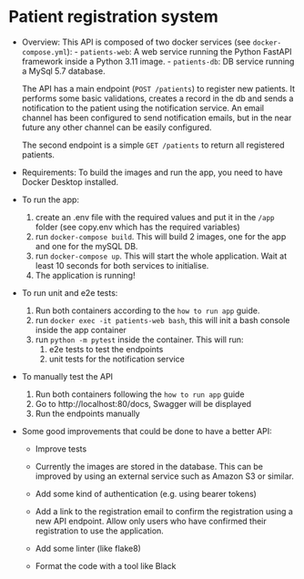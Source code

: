 # Patient registration system

- Overview:
    This API is composed of two docker services (see `docker-compose.yml`):
        - `patients-web`: A web service running the Python FastAPI framework inside a Python 3.11 image.
        - `patients-db`: DB service running a MySql 5.7 database.

    The API has a main endpoint (`POST /patients`) to register new patients. It performs some basic validations, creates a record in the db and sends a notification to the patient using the notification service. An email channel has been configured to send notification emails, but in the near future any other channel can be easily configured.

    The second endpoint is a simple `GET /patients` to return all registered patients.

- Requirements:
    To build the images and run the app, you need to have Docker Desktop installed.

- To run the app:
    1. create an .env file with the required values and put it in the `/app` folder (see copy.env which has the required variables)
    2. run `docker-compose build`. This will build 2 images, one for the app and one for the mySQL DB.
    3. run `docker-compose up`. This will start the whole application. Wait at least 10 seconds for both services to initialise.
    4. The application is running!

- To run unit and e2e tests:
    1. Run both containers according to the `how to run app` guide.
    2. run `docker exec -it patients-web bash`, this will init a bash console inside the app container
    3. run `python -m pytest` inside the container. This will run:
        1. e2e tests to test the endpoints
        2. unit tests for the notification service

- To manually test the API
    1. Run both containers following the `how to run app` guide
    2. Go to http://localhost:80/docs, Swagger will be displayed
    3. Run the endpoints manually

- Some good improvements that could be done to have a better API:
    * Improve tests

    * Currently the images are stored in the database. This can be improved by using an external service such as Amazon S3 or similar.

    * Add some kind of authentication (e.g. using bearer tokens)

    * Add a link to the registration email to confirm the registration using a new API endpoint. Allow only users who have confirmed their registration to use the application.

    * Add some linter (like flake8)

    * Format the code with a tool like Black